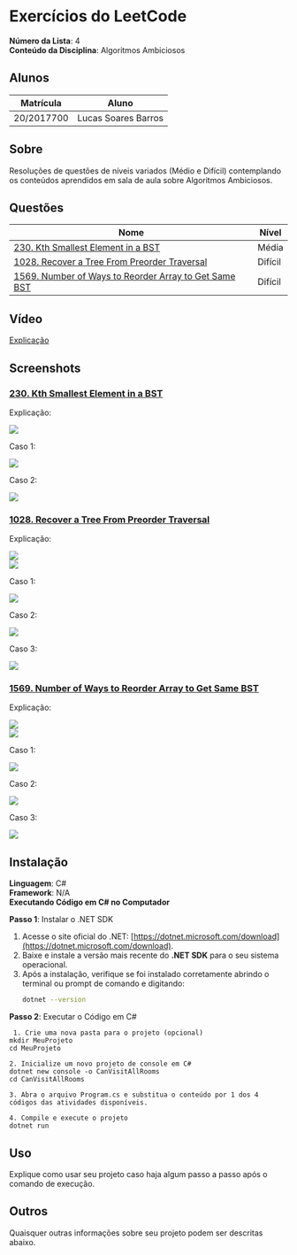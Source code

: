 # Exercícios do LeetCode

**Número da Lista**: 4<br>
**Conteúdo da Disciplina**: Algoritmos Ambiciosos<br>

## Alunos

| Matrícula  | Aluno               |
| ---------- | ------------------- |
| 20/2017700 | Lucas Soares Barros |

## Sobre

Resoluções de questões de níveis variados (Médio e Difícil) contemplando os conteúdos aprendidos em sala de aula sobre Algoritmos Ambiciosos.

## Questões

| Nome                                                                                                                                                | Nível   |
| --------------------------------------------------------------------------------------------------------------------------------------------------- | ------- |
| [230. Kth Smallest Element in a BST](https://leetcode.com/problems/kth-smallest-element-in-a-bst/description/)                                      | Média   |
| [1028. Recover a Tree From Preorder Traversal](https://leetcode.com/problems/recover-a-tree-from-preorder-traversal/description/)                   | Difícil |
| [1569. Number of Ways to Reorder Array to Get Same BST](https://leetcode.com/problems/number-of-ways-to-reorder-array-to-get-same-bst/description/) | Difícil |

## Vídeo

[Explicação]()

## Screenshots

### [230. Kth Smallest Element in a BST](https://leetcode.com/problems/kth-smallest-element-in-a-bst/description/)

Explicação:

![](https://github.com/projeto-de-algoritmos-2024/DividirConquistar_LeetCode-Questions/blob/master/assets/Kth_explicacao.png)<br>

Caso 1:

![](https://github.com/projeto-de-algoritmos-2024/DividirConquistar_LeetCode-Questions/blob/master/assets/Kth_caso1.png)<br>

Caso 2:

![](https://github.com/projeto-de-algoritmos-2024/DividirConquistar_LeetCode-Questions/blob/master/assets/Kth_caso2.png)<br>

### [1028. Recover a Tree From Preorder Traversal](https://leetcode.com/problems/recover-a-tree-from-preorder-traversal/description/)

Explicação:

![](https://github.com/projeto-de-algoritmos-2024/DividirConquistar_LeetCode-Questions/blob/master/assets/Recover_explicacao1.png)<br>
![](https://github.com/projeto-de-algoritmos-2024/DividirConquistar_LeetCode-Questions/blob/master/assets/Recover_explicacao2.png)<br>

Caso 1:

![](https://github.com/projeto-de-algoritmos-2024/DividirConquistar_LeetCode-Questions/blob/master/assets/Recover_caso1.png)<br>

Caso 2:

![](https://github.com/projeto-de-algoritmos-2024/DividirConquistar_LeetCode-Questions/blob/master/assets/Recover_caso2.png)<br>

Caso 3:

![](https://github.com/projeto-de-algoritmos-2024/DividirConquistar_LeetCode-Questions/blob/master/assets/Recover_caso3.png)<br>

### [1569. Number of Ways to Reorder Array to Get Same BST](https://leetcode.com/problems/number-of-ways-to-reorder-array-to-get-same-bst/description/)

Explicação:

![](https://github.com/projeto-de-algoritmos-2024/DividirConquistar_LeetCode-Questions/blob/master/assets/Number_explicacao1.png)<br>
![](https://github.com/projeto-de-algoritmos-2024/DividirConquistar_LeetCode-Questions/blob/master/assets/Number_explicacao2.png)<br>

Caso 1:

![](https://github.com/projeto-de-algoritmos-2024/DividirConquistar_LeetCode-Questions/blob/master/assets/Number_caso1.png)<br>

Caso 2:

![](https://github.com/projeto-de-algoritmos-2024/DividirConquistar_LeetCode-Questions/blob/master/assets/Number_caso2.png)<br>

Caso 3:

![](https://github.com/projeto-de-algoritmos-2024/DividirConquistar_LeetCode-Questions/blob/master/assets/Number_caso3.png)<br>

## Instalação

**Linguagem**: C#<br>
**Framework**: N/A<br>
**Executando Código em C# no Computador**

**Passo 1**: Instalar o .NET SDK

1. Acesse o site oficial do .NET: [https://dotnet.microsoft.com/download](https://dotnet.microsoft.com/download).
2. Baixe e instale a versão mais recente do **.NET SDK** para o seu sistema operacional.
3. Após a instalação, verifique se foi instalado corretamente abrindo o terminal ou prompt de comando e digitando:
   ```bash
   dotnet --version
   ```

**Passo 2**: Executar o Código em C#

```
 1. Crie uma nova pasta para o projeto (opcional)
mkdir MeuProjeto
cd MeuProjeto

2. Inicialize um novo projeto de console em C#
dotnet new console -o CanVisitAllRooms
cd CanVisitAllRooms

3. Abra o arquivo Program.cs e substitua o conteúdo por 1 dos 4 códigos das atividades disponíveis.

4. Compile e execute o projeto
dotnet run
```

## Uso

Explique como usar seu projeto caso haja algum passo a passo após o comando de execução.

## Outros

Quaisquer outras informações sobre seu projeto podem ser descritas abaixo.
